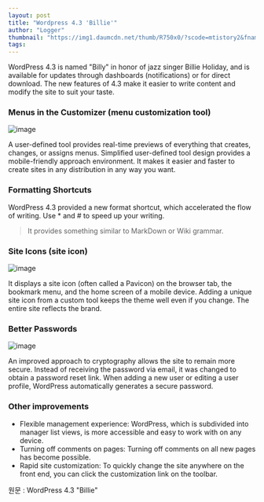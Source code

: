 ```yaml
---
layout: post
title: "Wordpress 4.3 'Billie'"
author: "Logger"
thumbnail: "https://img1.daumcdn.net/thumb/R750x0/?scode=mtistory2&fname=https%3A%2F%2Ft1.daumcdn.net%2Fcfile%2Ftistory%2F2428104355E81E561C"
tags: 
---
```



WordPress 4.3 is named "Billy" in honor of jazz singer Billie Holiday, and is available for updates through dashboards (notifications) or for direct download. The new features of 4.3 make it easier to write content and modify the site to suit your taste.

### Menus in the Customizer (menu customization tool)

![image](https://t1.daumcdn.net/cfile/tistory/2428104355E81E561C)

A user-defined tool provides real-time previews of everything that creates, changes, or assigns menus. Simplified user-defined tool design provides a mobile-friendly approach environment. It makes it easier and faster to create sites in any distribution in any way you want.

### Formatting Shortcuts

WordPress 4.3 provided a new format shortcut, which accelerated the flow of writing. Use * and # to speed up your writing.

> It provides something similar to MarkDown or Wiki grammar.

### Site Icons (site icon)

![image](https://t1.daumcdn.net/cfile/tistory/213B884855E822D71F)

It displays a site icon (often called a Pavicon) on the browser tab, the bookmark menu, and the home screen of a mobile device. Adding a unique site icon from a custom tool keeps the theme well even if you change. The entire site reflects the brand.

### Better Passwords

![image](https://t1.daumcdn.net/cfile/tistory/253BF14755E8241B0D)

An improved approach to cryptography allows the site to remain more secure. Instead of receiving the password via email, it was changed to obtain a password reset link. When adding a new user or editing a user profile, WordPress automatically generates a secure password.

### Other improvements

- Flexible management experience: WordPress, which is subdivided into manager list views, is more accessible and easy to work with on any device.
- Turning off comments on pages: Turning off comments on all new pages has become possible.
- Rapid site customization: To quickly change the site anywhere on the front end, you can click the customization link on the toolbar.

원문 : WordPress 4.3 "Billie"